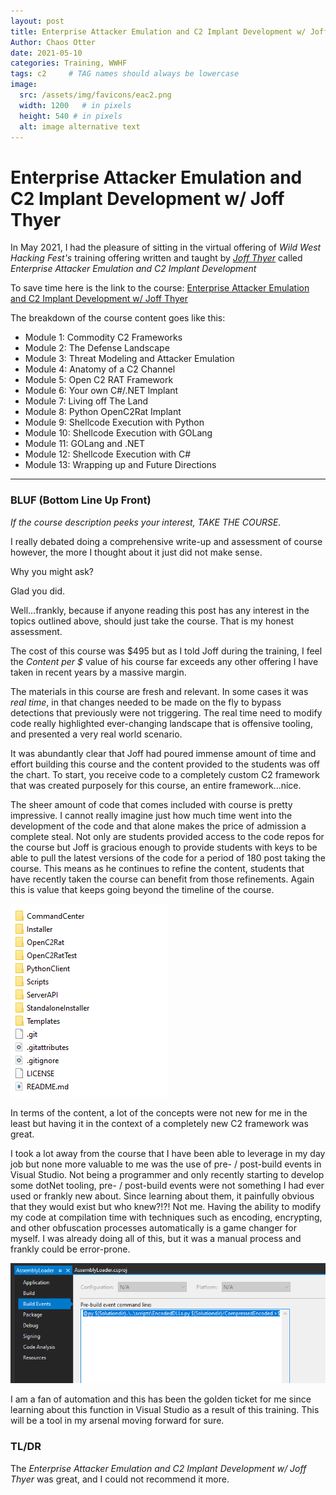 ```yaml
---
layout: post
title: Enterprise Attacker Emulation and C2 Implant Development w/ Joff Thyer
Author: Chaos Otter
date: 2021-05-10 
categories: Training, WWHF
tags: c2     # TAG names should always be lowercase
image:
  src: /assets/img/favicons/eac2.png
  width: 1200   # in pixels
  height: 540 # in pixels
  alt: image alternative text
---
```


# Enterprise Attacker Emulation and C2 Implant Development w/ Joff Thyer

In May 2021, I had the pleasure of sitting in the virtual offering of *Wild West Hacking Fest's* training offering written and taught by *[Joff Thyer](https://twitter.com/joff_thyer)* called *Enterprise Attacker Emulation and C2 Implant Development*

To save time here is the link to the course: 
[Enterprise Attacker Emulation and C2 Implant Development w/ Joff Thyer](https://wildwesthackinfest.com/antisyphon//enterprise-attacker-emulation-and-c2-implant-development-w-joff-thyer/)

The breakdown of the course content goes like this:

- Module 1: Commodity C2 Frameworks
- Module 2: The Defense Landscape
- Module 3: Threat Modeling and Attacker Emulation
- Module 4: Anatomy of a C2 Channel
- Module 5: Open C2 RAT Framework
- Module 6: Your own C#/.NET Implant
- Module 7: Living off The Land
- Module 8: Python OpenC2Rat Implant
- Module 9: Shellcode Execution with Python
- Module 10: Shellcode Execution with GOLang
- Module 11: GOLang and .NET
- Module 12: Shellcode Execution with C#
- Module 13: Wrapping up and Future Directions


---


###  BLUF (Bottom Line Up Front)

*If the course description peeks your interest, TAKE THE COURSE.*

I really debated doing a comprehensive write-up and assessment of course however, the more I thought about it just did not make sense. 

Why you might ask? 

Glad you did.

Well...frankly, because if anyone reading this post has any interest in the topics outlined above, should just take the course. That is my honest assessment. 

The cost of this course was $495 but as I told Joff during the training, I feel the *Content per $* value of his course far exceeds any other offering I have taken in recent years by a massive margin. 

The materials in this course are fresh and relevant. In some cases it was *real time*, in that changes needed to be made on the fly to bypass detections that previously were not triggering. The real time need to modify code really highlighted ever-changing landscape that is offensive tooling, and presented a very real world scenario.  

It was abundantly clear that Joff had poured immense amount of time and effort building this course and the content provided to the students was off the chart. To start, you receive code to a completely custom C2 framework that was created purposely for this course, an entire framework...nice. 

The sheer amount of code that comes included with course is pretty impressive. I cannot really imagine just how much time went into the development of the code and that alone makes the price of admission a complete steal. Not only are students provided access to the code repos for the course but Joff is gracious enough to provide students with keys to be able to pull the latest versions of the code for a period of 180 post taking the course. This means as he continues to refine the content, students that have recently taken the course can benefit from those refinements. Again this is value that keeps going beyond the timeline of the course.

![OpenC2Rat](/assets/img/eac2_openc2.png)

In terms of the content, a lot of the concepts were not new for me in the least but having it in the context of a completely new C2 framework was great. 

I took a lot away from the course that I have been able to leverage in my day job but none more valuable to me was the use of pre- / post-build events in Visual Studio. Not being a programmer and only recently starting to develop some dotNet tooling, pre- / post-build events were not something I had ever used or frankly new about. Since learning about them, it painfully obvious that they would exist but who knew?!?! Not me. Having the ability to modify my code at compilation time with techniques such as encoding, encrypting, and other obfuscation processes automatically is a game changer for myself. I was already doing all of this, but it was a manual process and frankly could be error-prone.

![Visual Studio Build Events](/assets/img/eac2_build_events.png)

I am a fan of automation and this has been the golden ticket for me since learning about this function in Visual Studio as a result of this training. This will be a tool in my arsenal moving forward for sure.

### TL/DR

The *Enterprise Attacker Emulation and C2 Implant Development w/ Joff Thyer* was great, and I could not recommend it more. 



